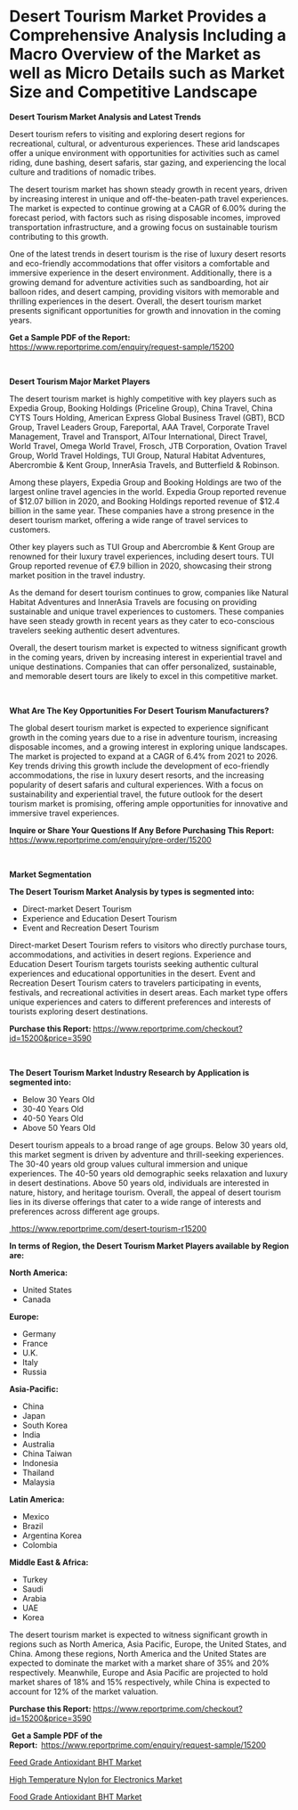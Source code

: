 <p><h1>Desert Tourism Market Provides a Comprehensive Analysis Including a Macro Overview of the Market as well as Micro Details such as Market Size and Competitive Landscape</h1></p><p><strong>Desert Tourism Market Analysis and Latest Trends</strong></p>
<p><p>Desert tourism refers to visiting and exploring desert regions for recreational, cultural, or adventurous experiences. These arid landscapes offer a unique environment with opportunities for activities such as camel riding, dune bashing, desert safaris, star gazing, and experiencing the local culture and traditions of nomadic tribes.</p><p>The desert tourism market has shown steady growth in recent years, driven by increasing interest in unique and off-the-beaten-path travel experiences. The market is expected to continue growing at a CAGR of 6.00% during the forecast period, with factors such as rising disposable incomes, improved transportation infrastructure, and a growing focus on sustainable tourism contributing to this growth.</p><p>One of the latest trends in desert tourism is the rise of luxury desert resorts and eco-friendly accommodations that offer visitors a comfortable and immersive experience in the desert environment. Additionally, there is a growing demand for adventure activities such as sandboarding, hot air balloon rides, and desert camping, providing visitors with memorable and thrilling experiences in the desert. Overall, the desert tourism market presents significant opportunities for growth and innovation in the coming years.</p></p>
<p><strong>Get a Sample PDF of the Report:&nbsp;</strong> <a href="https://www.reportprime.com/enquiry/request-sample/15200">https://www.reportprime.com/enquiry/request-sample/15200</a></p>
<p>&nbsp;</p>
<p><strong>Desert Tourism Major Market Players</strong></p>
<p><p>The desert tourism market is highly competitive with key players such as Expedia Group, Booking Holdings (Priceline Group), China Travel, China CYTS Tours Holding, American Express Global Business Travel (GBT), BCD Group, Travel Leaders Group, Fareportal, AAA Travel, Corporate Travel Management, Travel and Transport, AlTour International, Direct Travel, World Travel, Omega World Travel, Frosch, JTB Corporation, Ovation Travel Group, World Travel Holdings, TUI Group, Natural Habitat Adventures, Abercrombie & Kent Group, InnerAsia Travels, and Butterfield & Robinson.</p><p>Among these players, Expedia Group and Booking Holdings are two of the largest online travel agencies in the world. Expedia Group reported revenue of $12.07 billion in 2020, and Booking Holdings reported revenue of $12.4 billion in the same year. These companies have a strong presence in the desert tourism market, offering a wide range of travel services to customers.</p><p>Other key players such as TUI Group and Abercrombie & Kent Group are renowned for their luxury travel experiences, including desert tours. TUI Group reported revenue of €7.9 billion in 2020, showcasing their strong market position in the travel industry.</p><p>As the demand for desert tourism continues to grow, companies like Natural Habitat Adventures and InnerAsia Travels are focusing on providing sustainable and unique travel experiences to customers. These companies have seen steady growth in recent years as they cater to eco-conscious travelers seeking authentic desert adventures.</p><p>Overall, the desert tourism market is expected to witness significant growth in the coming years, driven by increasing interest in experiential travel and unique destinations. Companies that can offer personalized, sustainable, and memorable desert tours are likely to excel in this competitive market.</p></p>
<p>&nbsp;</p>
<p><strong>What Are The Key Opportunities For Desert Tourism Manufacturers?</strong></p>
<p><p>The global desert tourism market is expected to experience significant growth in the coming years due to a rise in adventure tourism, increasing disposable incomes, and a growing interest in exploring unique landscapes. The market is projected to expand at a CAGR of 6.4% from 2021 to 2026. Key trends driving this growth include the development of eco-friendly accommodations, the rise in luxury desert resorts, and the increasing popularity of desert safaris and cultural experiences. With a focus on sustainability and experiential travel, the future outlook for the desert tourism market is promising, offering ample opportunities for innovative and immersive travel experiences.</p></p>
<p><strong>Inquire or Share Your Questions If Any Before Purchasing This Report:</strong> <a href="https://www.reportprime.com/enquiry/pre-order/15200">https://www.reportprime.com/enquiry/pre-order/15200</a></p>
<p>&nbsp;</p>
<p><strong>Market Segmentation</strong></p>
<p><strong>The Desert Tourism Market Analysis by types is segmented into:</strong></p>
<p><ul><li>Direct-market Desert Tourism</li><li>Experience and Education Desert Tourism</li><li>Event and Recreation Desert Tourism</li></ul></p>
<p><p>Direct-market Desert Tourism refers to visitors who directly purchase tours, accommodations, and activities in desert regions. Experience and Education Desert Tourism targets tourists seeking authentic cultural experiences and educational opportunities in the desert. Event and Recreation Desert Tourism caters to travelers participating in events, festivals, and recreational activities in desert areas. Each market type offers unique experiences and caters to different preferences and interests of tourists exploring desert destinations.</p></p>
<p><strong>Purchase this Report:&nbsp;</strong><a href="https://www.reportprime.com/checkout?id=15200&price=3590">https://www.reportprime.com/checkout?id=15200&price=3590</a></p>
<p>&nbsp;</p>
<p><strong>The Desert Tourism Market Industry Research by Application is segmented into:</strong></p>
<p><ul><li>Below 30 Years Old</li><li>30-40 Years Old</li><li>40-50 Years Old</li><li>Above 50 Years Old</li></ul></p>
<p><p>Desert tourism appeals to a broad range of age groups. Below 30 years old, this market segment is driven by adventure and thrill-seeking experiences. The 30-40 years old group values cultural immersion and unique experiences. The 40-50 years old demographic seeks relaxation and luxury in desert destinations. Above 50 years old, individuals are interested in nature, history, and heritage tourism. Overall, the appeal of desert tourism lies in its diverse offerings that cater to a wide range of interests and preferences across different age groups.</p></p>
<p><a href="https://www.reportprime.com/desert-tourism-r15200">&nbsp;https://www.reportprime.com/desert-tourism-r15200</a></p>
<p><strong>In terms of Region, the Desert Tourism Market Players available by Region are:</strong></p>
<p>
    <p> <strong> North America: </strong>
        <ul>
            <li>United States</li>
            <li>Canada</li>
        </ul>
        </p> 
    <p> <strong> Europe: </strong>
        <ul>
            <li>Germany</li>
            <li>France</li>
            <li>U.K.</li>
            <li>Italy</li>
            <li>Russia</li>
        </ul>
        </p> 
    <p> <strong> Asia-Pacific: </strong>
        <ul>
            <li>China</li>
            <li>Japan</li>
            <li>South Korea</li>
            <li>India</li>
            <li>Australia</li>
            <li>China Taiwan</li>
            <li>Indonesia</li>
            <li>Thailand</li>
            <li>Malaysia</li>
        </ul>
        </p> 
    <p> <strong> Latin America: </strong>
        <ul>
            <li>Mexico</li>
            <li>Brazil</li>
            <li>Argentina Korea</li>
            <li>Colombia</li>
        </ul>
        </p> 
    <p> <strong> Middle East & Africa: </strong>
        <ul>
            <li>Turkey</li>
            <li>Saudi</li>
            <li>Arabia</li>
            <li>UAE</li>
            <li>Korea</li>
        </ul>
    </p>
    </p>
<p><p>The desert tourism market is expected to witness significant growth in regions such as North America, Asia Pacific, Europe, the United States, and China. Among these regions, North America and the United States are expected to dominate the market with a market share of 35% and 20% respectively. Meanwhile, Europe and Asia Pacific are projected to hold market shares of 18% and 15% respectively, while China is expected to account for 12% of the market valuation.</p></p>
<p><strong>Purchase this Report: </strong><a href="https://www.reportprime.com/checkout?id=15200&price=3590">https://www.reportprime.com/checkout?id=15200&price=3590</a></p>
<p>&nbsp;<strong>Get a Sample PDF of the Report:&nbsp;&nbsp;</strong><a href="https://www.reportprime.com/enquiry/request-sample/15200">https://www.reportprime.com/enquiry/request-sample/15200</a></p>
<p><strong></strong></p>
<p><p><a href="https://www.linkedin.com/pulse/feed-grade-antioxidant-bht-market-research-report-provides-thorough-xqrwe?trackingId=SiWjqD4du8M2Sq8d22cOqg%3D%3D">Feed Grade Antioxidant BHT Market</a></p><p><a href="https://www.linkedin.com/pulse/high-temperature-nylon-electronics-market-research-report-pspve?trackingId=vg6wvBLdPTU0M6agTK35ag%3D%3D">High Temperature Nylon for Electronics Market</a></p><p><a href="https://www.linkedin.com/pulse/food-grade-antioxidant-bht-market-growth-trends-covid-19-marue?trackingId=QgzOB%2F2nE0%2BsBsDPVwJ1RQ%3D%3D">Food Grade Antioxidant BHT Market</a></p></p>